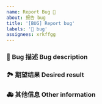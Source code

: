 ```yaml
---
name: Report Bug 🐛
about: 报告 bug
title: '[BUG] Report bug'
labels: '🐛 bug'
assignees: xrkffgg
---
```


### 🐛 Bug 描述 Bug description

<!-- 请在上方详细地描述 bug，让大家都能理解。 -->
<!-- Please describe the bug in detail above so that everyone can understand. -->

### 🏞 期望结果 Desired result

<!-- 请在上方描述你原本期望看到的结果。 -->
<!-- Please describe above what you expected to see. -->

### 🚑 其他信息 Other information

<!-- 请在上方输入，如截图等其他信息。-->
<!-- Please enter other information such as screenshots above. -->
